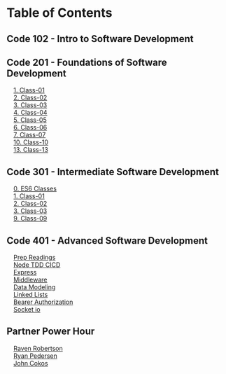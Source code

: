 # Table of Contents

## Code 102 - Intro to Software Development

## Code 201 - Foundations of Software Development

&nbsp;&nbsp;&nbsp;&nbsp;[1. Class-01](class-01.md)  
&nbsp;&nbsp;&nbsp;&nbsp;[2. Class-02](class-02.md)  
&nbsp;&nbsp;&nbsp;&nbsp;[3. Class-03](class-03.md)  
&nbsp;&nbsp;&nbsp;&nbsp;[4. Class-04](class-04.md)  
&nbsp;&nbsp;&nbsp;&nbsp;[5. Class-05](class-05.md)  
&nbsp;&nbsp;&nbsp;&nbsp;[6. Class-06](class-06.md)  
&nbsp;&nbsp;&nbsp;&nbsp;[7. Class-07](class-07.md)  
&nbsp;&nbsp;&nbsp;&nbsp;[10. Class-10](class-10.md)  
&nbsp;&nbsp;&nbsp;&nbsp;[13. Class-13](class-13.md)  

## Code 301 - Intermediate Software Development

&nbsp;&nbsp;&nbsp;&nbsp;[0. ES6 Classes](class-301-ES6.md)  
&nbsp;&nbsp;&nbsp;&nbsp;[1. Class-01](class-301-01.md)  
&nbsp;&nbsp;&nbsp;&nbsp;[2. Class-02](class-301-02.md)  
&nbsp;&nbsp;&nbsp;&nbsp;[3. Class-03](class-301-03.md)  
&nbsp;&nbsp;&nbsp;&nbsp;[9. Class-09](class-301-09.md)  

## Code 401 - Advanced Software Development
&nbsp;&nbsp;&nbsp;&nbsp;[Prep Readings](class-401-prep-readings.md)  
&nbsp;&nbsp;&nbsp;&nbsp;[Node TDD CICD](class-401-Node-TDD-CICD.md)  
&nbsp;&nbsp;&nbsp;&nbsp;[Express](class-401-express.md)  
&nbsp;&nbsp;&nbsp;&nbsp;[Middleware](class-401-middleware.md)  
&nbsp;&nbsp;&nbsp;&nbsp;[Data Modeling](class-401-data-modeling.md)  
&nbsp;&nbsp;&nbsp;&nbsp;[Linked Lists](class-401-linked-lists.md)  
&nbsp;&nbsp;&nbsp;&nbsp;[Bearer Authorization](class-401-bearer-authorization.md)  
&nbsp;&nbsp;&nbsp;&nbsp;[Socket io](class-401-bearer-authorization.md)  


## Partner Power Hour

&nbsp;&nbsp;&nbsp;&nbsp;[Raven Robertson](pph-20210417.md)  
&nbsp;&nbsp;&nbsp;&nbsp;[Ryan Pedersen](pph-20211016.md)  
&nbsp;&nbsp;&nbsp;&nbsp;[John Cokos](pph-20211113.md)  